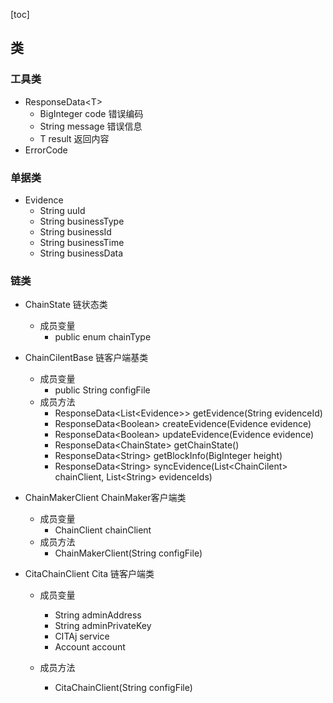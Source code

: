[toc]

## 类

### 工具类

- ResponseData\<T>
  - BigInteger code 错误编码
  - String message 错误信息
  - T result 返回内容
- ErrorCode

### 单据类

- Evidence
  - String uuId
  - String businessType
  - String businessId
  - String businessTime
  - String businessData

### 链类

- ChainState 链状态类
  - 成员变量
    - public enum chainType

- ChainCilentBase 链客户端基类
  - 成员变量
    - public String configFile
  - 成员方法
    - ResponseData\<List\<Evidence>> getEvidence(String evidenceId)
    - ResponseData\<Boolean> createEvidence(Evidence evidence)
    - ResponseData\<Boolean> updateEvidence(Evidence evidence)
    - ResponseData\<ChainState> getChainState()
    - ResponseData\<String> getBlockInfo(BigInteger height)
    - ResponseData\<String> syncEvidence(List\<ChainCilent> chainClient, List\<String> evidenceIds)
  
- ChainMakerClient ChainMaker客户端类
  - 成员变量
    - ChainClient chainClient
  - 成员方法
    - ChainMakerClient(String configFile)

- CitaChainClient Cita 链客户端类
	
	- 成员变量
	  - String adminAddress
	  - String adminPrivateKey
	  - CITAj service
	  - Account account
	
	- 成员方法
	  - CitaChainClient(String configFile)
	
